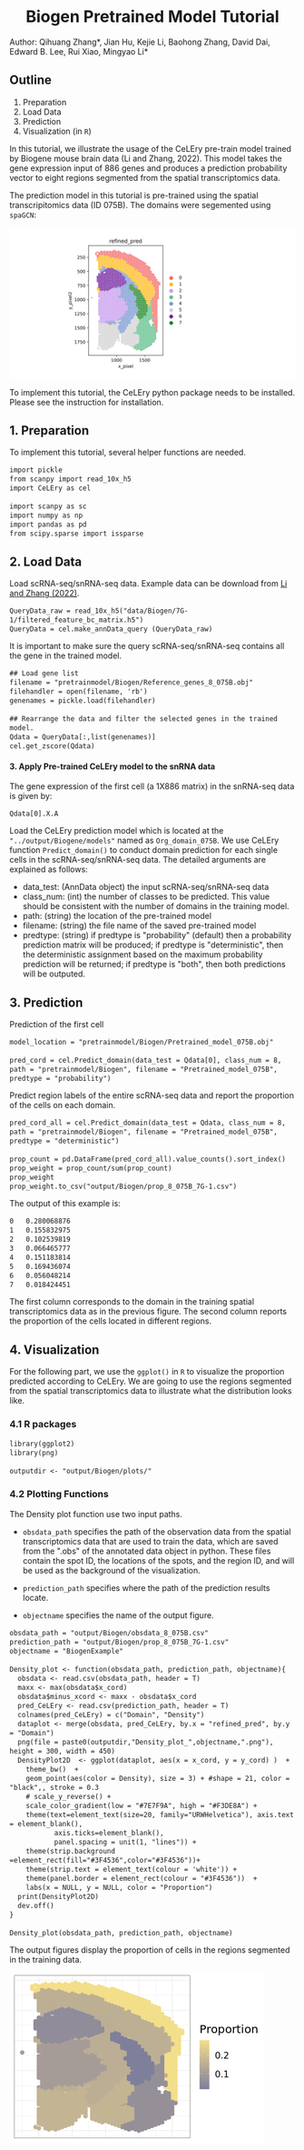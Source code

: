 <h1><center>Biogen Pretrained Model Tutorial </center></h1>

Author: Qihuang Zhang*, Jian Hu, Kejie Li, Baohong Zhang, David Dai,
Edward B. Lee, Rui Xiao, Mingyao Li*



## Outline

1.  Preparation
2.  Load Data
3.  Prediction
4.  Visualization (in `R`)


In this tutorial, we illustrate the usage of the CeLEry pre-train model
trained by Biogene mouse brain data (Li and Zhang, 2022). This model
takes the gene expression input of 886 genes and produces a prediction
probability vector to eight regions segmented from the spatial
transcriptomics data.


The prediction model in this tutorial is pre-trained using the spatial transcripitomics data (ID 075B). The domains were segemented using ``spaGCN``:

![domain segementation](docs/asserts/images/segementation_8_075B.png)


To implement this tutorial, the CeLEry python package needs to be installed. Please see the instruction for installation.  

## 1. Preparation 

To implement this tutorial, several
helper functions are needed. 


``` {.python}
import pickle
from scanpy import read_10x_h5
import CeLEry as cel

import scanpy as sc
import numpy as np
import pandas as pd
from scipy.sparse import issparse
```


## 2. Load Data 

Load scRNA-seq/snRNA-seq data. Example data can be download from [Li and Zhang (2022)](https://doi.org/10.5281/zenodo.6640285).

``` {.python}
QueryData_raw = read_10x_h5("data/Biogen/7G-1/filtered_feature_bc_matrix.h5")
QueryData = cel.make_annData_query (QueryData_raw)
```


It is important to make sure the query scRNA-seq/snRNA-seq contains all the gene in the trained model.

``` {.python}
## Load gene list
filename = "pretrainmodel/Biogen/Reference_genes_8_075B.obj"
filehandler = open(filename, 'rb') 
genenames = pickle.load(filehandler)

## Rearrange the data and filter the selected genes in the trained model.
Qdata = QueryData[:,list(genenames)]
cel.get_zscore(Qdata)
```

#### 3. Apply Pre-trained CeLEry model to the snRNA data

The gene expression of the first cell (a 1X886 matrix) in the snRNA-seq data is given by:

``` {.python}
Qdata[0].X.A
```

Load the CeLEry prediction model which is located at the
`"../output/Biogene/models"` named as `Org_domain_075B`. We use CeLEry
function `Predict_domain()` to conduct domain prediction for each single
cells in the scRNA-seq/snRNA-seq data. The detailed arguments are
explained as follows:

-   data_test: (AnnData object) the input scRNA-seq/snRNA-seq data
-   class_num: (int) the number of classes to be predicted. This value
    should be consistent with the number of domains in the training
    model.
-   path: (string) the location of the pre-trained model
-   filename: (string) the file name of the saved pre-trained model
-   predtype: (string) if predtype is \"probability\" (default) then a
    probability prediction matrix will be produced; if predtype is
    \"deterministic\", then the deterministic assignment based on the
    maximum probability prediction will be returned; if predtype is
    \"both\", then both predictions will be outputed.

## 3. Prediction

Prediction of the first cell

``` {.python}
model_location = "pretrainmodel/Biogen/Pretrained_model_075B.obj"

pred_cord = cel.Predict_domain(data_test = Qdata[0], class_num = 8, path = "pretrainmodel/Biogen", filename = "Pretrained_model_075B", predtype = "probability")
```


Predict region labels of the entire scRNA-seq data and report the proportion of the cells on each domain.

``` {.python}
pred_cord_all = cel.Predict_domain(data_test = Qdata, class_num = 8, path = "pretrainmodel/Biogen", filename = "Pretrained_model_075B", predtype = "deterministic")

prop_count = pd.DataFrame(pred_cord_all).value_counts().sort_index()
prop_weight = prop_count/sum(prop_count)
prop_weight
prop_weight.to_csv("output/Biogen/prop_8_075B_7G-1.csv")
```

The output of this example is:

```
0	0.280068876
1	0.155832975
2	0.102539819
3	0.066465777
4	0.151183814
5	0.169436074
6	0.056048214
7	0.018424451
```
The first column corresponds to the domain in the training spatial transcriptomics data as in the previous figure. The second column reports the proportion of the cells located in different regions.


## 4. Visualization

For the following part, we use the `ggplot()` in `R` to visualize the
proportion predicted according to CeLEry. We are going to use the
regions segmented from the spatial transcriptomics data to illustrate
what the distribution looks like.

### 4.1 R packages

``` {.R}
library(ggplot2)
library(png)

outputdir <- "output/Biogen/plots/"
```


### 4.2 Plotting Functions

The Density plot function use two input paths.

-   `obsdata_path` specifies the path of the observation data from the
    spatial transcriptomics data that are used to train the data,
    which are saved from the \".obs\" of the annotated data object in
    python. These files contain the spot ID, the locations of the spots,
    and the region ID, and will be used as the background of
    the visualization.

-   `prediction_path` specifies where the path of the prediction results
    locate.

-   `objectname` specifies the name of the output figure.

``` {.R}
obsdata_path = "output/Biogen/obsdata_8_075B.csv"
prediction_path = "output/Biogen/prop_8_075B_7G-1.csv"
objectname = "BiogenExample"

Density_plot <- function(obsdata_path, prediction_path, objectname){
  obsdata <- read.csv(obsdata_path, header = T)
  maxx <- max(obsdata$x_cord)
  obsdata$minus_xcord <- maxx - obsdata$x_cord
  pred_CeLEry <- read.csv(prediction_path, header = T)
  colnames(pred_CeLEry) = c("Domain", "Density")
  dataplot <- merge(obsdata, pred_CeLEry, by.x = "refined_pred", by.y = "Domain")
  png(file = paste0(outputdir,"Density_plot_",objectname,".png"), height = 300, width = 450)
  DensityPlot2D  <- ggplot(dataplot, aes(x = x_cord, y = y_cord) )  + 
    theme_bw()  + 
    geom_point(aes(color = Density), size = 3) + #shape = 21, color = "black",, stroke = 0.3
    # scale_y_reverse() +
    scale_color_gradient(low = "#7E7F9A", high = "#F3DE8A") +
    theme(text=element_text(size=20, family="URWHelvetica"), axis.text = element_blank(),
           axis.ticks=element_blank(),
           panel.spacing = unit(1, "lines")) +
    theme(strip.background =element_rect(fill="#3F4536",color="#3F4536"))+
    theme(strip.text = element_text(colour = 'white')) +
    theme(panel.border = element_rect(colour = "#3F4536"))  +
    labs(x = NULL, y = NULL, color = "Proportion")
  print(DensityPlot2D)
  dev.off()
}

Density_plot(obsdata_path, prediction_path, objectname)
```

The output figures display the proportion of cells in the regions
segmented in the training data.

![prediction results](docs/asserts/images/Density_plot_BiogenExample.png)
